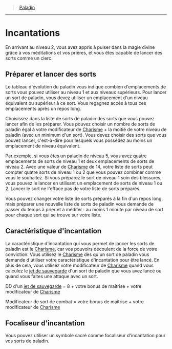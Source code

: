 ﻿---
!ClassFeatureItem
Name: Incantations
Id: paladin_hd.md#incantations
ParentLink: paladin_hd.md#paladin
ParentName: Paladin
NameLevel: 1
Attributes: {}
---
> [Paladin](hd_paladin.md)

---

# Incantations

En arrivant au niveau 2, vous avez appris à puiser dans la magie divine grâce à vos méditations et vos prières, et vous êtes capable de lancer des sorts comme un clerc.

## Préparer et lancer des sorts

Le tableau d'évolution du paladin vous indique combien d'emplacements de sorts vous pouvez utiliser au niveau 1 et aux niveaux supérieurs. Pour lancer un sort de paladin, vous devez utiliser un emplacement d'un niveau équivalent ou supérieur à ce sort. Vous regagnez accès à tous ces emplacements après un repos long.

Choisissez dans la liste de sorts de paladin des sorts que vous pouvez lancer afin de les préparer. Vous pouvez choisir un nombre de sorts de paladin égal à votre modificateur de [Charisme](hd_abilities_charisma.md) + la moitié de votre niveau de paladin (avec un minimum d'un sort). Vous devez choisir des sorts que vous pouvez lancer, c'est-à-dire pour lesquels vous possédez au moins un emplacement de niveau équivalent.

Par exemple, si vous êtes un paladin de niveau 5, vous avez quatre emplacements de sorts de niveau 1 et deux emplacements de sorts de niveau 2. Avec une valeur de [Charisme](hd_abilities_charisma.md) de 14, votre liste de sorts peut compter quatre sorts de niveau 1 ou 2 que vous pouvez combiner comme vous le souhaitez. Si vous préparez le sort de niveau 1 soin des blessures, vous pouvez le lancer en utilisant un emplacement de sorts de niveau 1 ou 2. Lancer le sort ne l'efface pas de votre liste de sorts préparés.

Vous pouvez changer votre liste de sorts préparés à la fin d'un repos long, mais préparer une nouvelle liste de sorts de paladin vous demande de passer du temps à prier et à méditer : au moins 1 minute par niveau de sort pour chaque sort qui se trouve sur votre liste.

## Caractéristique d'incantation

La caractéristique d'incantation qui vous permet de lancer les sorts de paladin est le [Charisme](hd_abilities_charisma.md), car vos pouvoirs découlent de la force de votre conviction. Vous utilisez le [Charisme](hd_abilities_charisma.md) dès qu'un sort de paladin vous demande d'utiliser votre caractéristique d'incantation pour être lancé. En plus de cela, vous utilisez votre modificateur de [Charisme](hd_abilities_charisma.md) quand vous calculez le [jet de sauvegarde](hd_abilities_jets_de_sauvegarde.md) d'un sort de paladin que vous avez lancé ou quand vous faites une attaque avec un sort.

DD d'un [jet de sauvegarde](hd_abilities_jets_de_sauvegarde.md) = 8 + votre bonus de maîtrise + votre modificateur de [Charisme](hd_abilities_charisma.md)

Modificateur de sort de combat = votre bonus de maîtrise + votre modificateur de [Charisme](hd_abilities_charisma.md)

## Focaliseur d'incantation

Vous pouvez utiliser un symbole sacré comme focaliseur d'incantation pour vos sorts de paladin.

